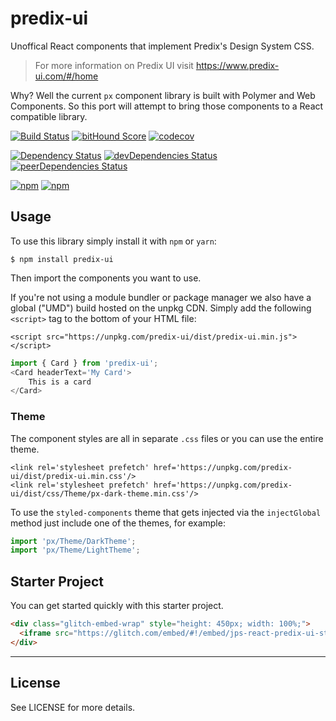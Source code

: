 # predix-ui
Unoffical React components that implement Predix's Design System CSS.

> For more information on Predix UI visit https://www.predix-ui.com/#/home

Why? Well the current `px` component library is built with Polymer and Web Components. So this port will attempt to bring those components to a React compatible library.

[![Build Status](https://travis-ci.org/jonniespratley/predix-ui.svg?branch=master)](https://travis-ci.org/jonniespratley/predix-ui)
[![bitHound Score](https://www.bithound.io/github/jonniespratley/predix-ui/badges/score.svg)](https://www.bithound.io/github/jonniespratley/predix-ui)
[![codecov](https://codecov.io/gh/jonniespratley/predix-ui/branch/master/graph/badge.svg)](https://codecov.io/gh/jonniespratley/predix-ui)

[![Dependency Status](https://img.shields.io/david/jonniespratley/predix-ui.svg)](https://david-dm.org/jonniespratley/predix-ui)
[![devDependencies Status](https://david-dm.org/jonniespratley/predix-ui/dev-status.svg)](https://david-dm.org/jonniespratley/predix-ui?type=dev)
[![peerDependencies Status](https://david-dm.org/jonniespratley/predix-ui/peer-status.svg)](https://david-dm.org/jonniespratley/predix-ui?type=peer)

[![npm](https://img.shields.io/npm/dw/predix-ui.svg)]()
[![npm](https://img.shields.io/npm/v/predix-ui.svg)]()


## Usage
To use this library simply install it with `npm` or `yarn`:

```code
$ npm install predix-ui
```

Then import the components you want to use.

If you're not using a module bundler or package manager we also have a global ("UMD") build hosted on the unpkg CDN. Simply add the following `<script>` tag to the bottom of your HTML file:

```code
<script src="https://unpkg.com/predix-ui/dist/predix-ui.min.js"></script>
```

```js
import { Card } from 'predix-ui';                  
<Card headerText='My Card'>
    This is a card
</Card>
```

### Theme
The component styles are all in separate `.css` files or you can use the entire theme.

```code
<link rel='stylesheet prefetch' href='https://unpkg.com/predix-ui/dist/predix-ui.min.css'/>
<link rel='stylesheet prefetch' href='https://unpkg.com/predix-ui/dist/css/Theme/px-dark-theme.min.css'/>
```

To use the `styled-components` theme that gets injected via the `injectGlobal` method just include one of the themes, for example:

```js
import 'px/Theme/DarkTheme';
import 'px/Theme/LightTheme';
```

## Starter Project
You can get started quickly with this starter project.

```html
<div class="glitch-embed-wrap" style="height: 450px; width: 100%;">
  <iframe src="https://glitch.com/embed/#!/embed/jps-react-predix-ui-starter?path=src/components/App/index.js&previewSize=100" alt="jps-react-predix-ui-starter on glitch" style="height: 100%; width: 100%; border: 0;"></iframe>
</div>
```




---

## License
See LICENSE for more details.
